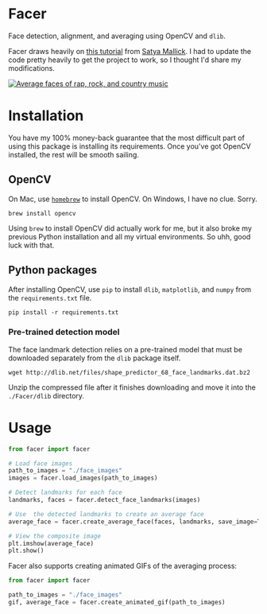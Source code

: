 # Facer

Face detection, alignment, and averaging using OpenCV and `dlib`.

Facer draws heavily on [this tutorial](https://www.learnopencv.com/average-face-opencv-c-python-tutorial/) from [Satya Mallick](https://github.com/spmallick). I had to update the code pretty heavily to get the project to work, so I thought I'd share my modifications.

[![Average faces of rap, rock, and country music](AverageFaces_RapRockCountry.png)](https://www.reddit.com/r/dataisbeautiful/comments/crxrud/the_average_faces_of_rap_rock_and_country/)

# Installation
You have my 100% money-back guarantee that the most difficult part of using this package is installing its requirements. Once you've got OpenCV installed, the rest will be smooth sailing.

## OpenCV
On Mac, use [`homebrew`](https://brew.sh) to install OpenCV. On Windows, I have no clue. Sorry.

```shell
brew install opencv
```

Using `brew` to install OpenCV did actually work for me, but it also broke my previous Python installation and all my virtual environments. So uhh, good luck with that.

## Python packages
After installing OpenCV, use `pip` to install `dlib`, `matplotlib`, and `numpy` from the `requirements.txt` file.

```
pip install -r requirements.txt
```

### Pre-trained detection model
The face landmark detection relies on a pre-trained model that must be downloaded separately from the `dlib` package itself.

```shell
wget http://dlib.net/files/shape_predictor_68_face_landmarks.dat.bz2
```

Unzip the compressed file after it finishes downloading and move it into the `./Facer/dlib` directory.

# Usage
```python
from facer import facer

# Load face images
path_to_images = "./face_images"
images = facer.load_images(path_to_images)

# Detect landmarks for each face
landmarks, faces = facer.detect_face_landmarks(images)

# Use  the detected landmarks to create an average face
average_face = facer.create_average_face(faces, landmarks, save_image=True)

# View the composite image
plt.imshow(average_face)
plt.show()
```

Facer also supports creating animated GIFs of the averaging process:

```python
from facer import facer

path_to_images = "./face_images"
gif, average_face = facer.create_animated_gif(path_to_images)
```
